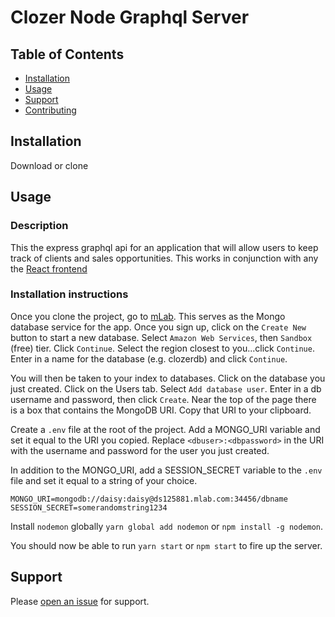 # Clozer Node Graphql Server

## Table of Contents

- [Installation](#installation)
- [Usage](#usage)
- [Support](#support)
- [Contributing](#contributing)

## Installation

Download or clone

## Usage

### Description
This the express graphql api for an application that will allow users to keep track of clients and sales opportunities. This works in conjunction with any the [React frontend](https://github.com/cernanb/clozer-react)

### Installation instructions
Once you clone the project, go to [mLab](https://mlab.com/). This serves as the Mongo database service for the app. Once you sign up, click on the `Create New` button to start a new database. Select `Amazon Web Services`, then `Sandbox` (free) tier. Click `Continue`.
Select the region closest to you...click `Continue`. Enter in a name for the database (e.g. clozerdb) and click `Continue`. 

You will then be taken to your index to databases. Click on the database you just created. Click on the Users tab. Select `Add database user`. Enter in a db username and password, then click `Create`. Near the top of the page there is a box that contains the MongoDB URI. Copy that URI to your clipboard. 

Create a `.env` file at the root of the project. Add a MONGO_URI variable and set it equal to the URI you copied. Replace `<dbuser>:<dbpassword>` in the URI with the username and password for the user you just created.

In addition to the MONGO_URI, add a SESSION_SECRET variable to the `.env` file and set it equal to a string of your choice. 

 ```
MONGO_URI=mongodb://daisy:daisy@ds125881.mlab.com:34456/dbname
SESSION_SECRET=somerandomstring1234
 ```
Install `nodemon` globally `yarn global add nodemon` or `npm install -g nodemon`.

You should now be able to run `yarn start` or `npm start` to fire up the server. 

## Support

Please [open an issue](https://github.com/cernanb/clozer-graphql-server/issues/new) for support.
